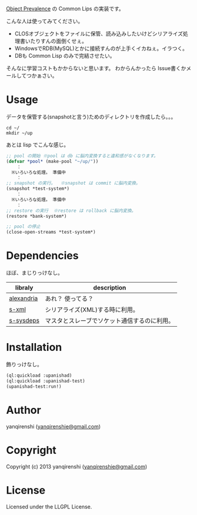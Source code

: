 [Object Prevalence](http://prevayler.org/) の Common Lips の実装です。

こんな人は使ってみてください。

* CLOSオブジェクトをファイルに保管、読み込みしたいけどシリアライズ処理書いたりすんの面倒くせぇ。
* WindowsでRDB(MySQL)とかに接続すんのが上手くイカねぇ。イラつく。
* DBも Common Lisp のみで完結させたい。

そんなに学習コストもかからないと思います。
わからんかったら Issue書くかメールしてつかぁさい。

# Usage
データを保管する(snapshotと言う)ためのディレクトリを作成したら。。。
```shell
cd ~/
mkdir ~/up
```

あとは lisp でこんな感じ。
```lisp
;; pool の開始 ※pool は db に脳内変換すると違和感がなくなります。
(defvar *pool* (make-pool "~/up/"))
    ：
  ※いろいろな処理。 準備中
    ：
;; snapshot の実行。  ※snapshot は commit に脳内変換。
(snapshot *test-system*)
    ：
  ※いろいろな処理。 準備中
    ：
;; restore の実行  ※restore は rollback に脳内変換。
(restore *bank-system*)

;; pool の停止
(close-open-streams *test-system*)
```

# Dependencies
ほぼ、まじりっけなし。

| libraly    | description |
|------------|-------------|
| [alexandria](https://common-lisp.net/project/alexandria/) | あれ？ 使ってる？|
| [s-xml](https://common-lisp.net/project/s-xml/)      |シリアライズ(XML)する時に利用。|
| [s-sysdeps](https://github.com/svenvc/s-sysdeps)  |マスタとスレーブでソケット通信するのに利用。|

# Installation
飾りっけなし。
``` lisp
(ql:quickload :upanishad)
(ql:quickload :upanishad-test)
(upanishad-test:run!)
```

# Author

yanqirenshi (yanqirenshie@gmail.com)

# Copyright

Copyright (c) 2013 yanqirenshi (yanqirenshie@gmail.com)

# License

Licensed under the LLGPL License.
